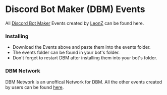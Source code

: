 # Discord Bot Maker (DBM) Events

All [Discord Bot Maker](https://dbotmaker.io) Events created by [LeonZ](https://github.com/LeonZ2019) can be found here.

### Installing

* Download the Events above and paste them into the events folder.
* The events folder can be found in your bot's folder.
* Don't forget to restart DBM after installing them into your bot's folder.

### DBM Network

DBM Network is an unoffical Network for DBM. All the other events created by users can be found [here](https://github.com/dbm-network/events).






